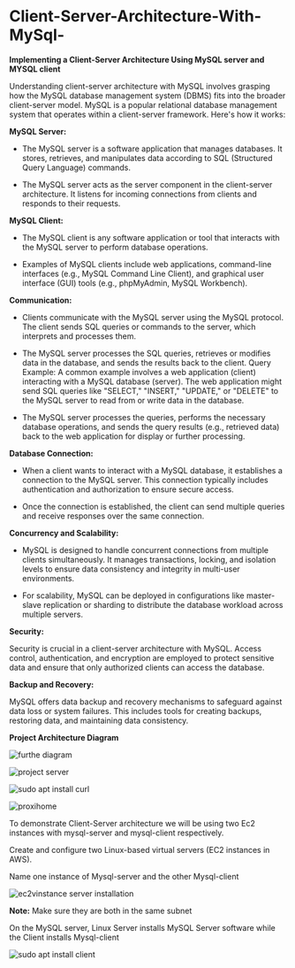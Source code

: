 # Client-Server-Architecture-With-MySql-

**Implementing a Client-Server Architecture Using MySQL server and MYSQL client**

Understanding client-server architecture with MySQL involves grasping how the MySQL database management system (DBMS) fits into the broader client-server model. MySQL is a popular relational database management system that operates within a client-server framework. Here's how it works:

**MySQL Server:**

* The MySQL server is a software application that manages databases. It stores, retrieves, and manipulates data according to SQL (Structured Query Language) commands.
  
* The MySQL server acts as the server component in the client-server architecture. It listens for incoming connections from clients and responds to their requests.

**MySQL Client:**

* The MySQL client is any software application or tool that interacts with the MySQL server to perform database operations.

* Examples of MySQL clients include web applications, command-line interfaces (e.g., MySQL Command Line Client), and graphical user interface (GUI) tools (e.g., phpMyAdmin, MySQL 
  Workbench).

**Communication:**

* Clients communicate with the MySQL server using the MySQL protocol. The client sends SQL queries or commands to the server, which interprets and processes them.

* The MySQL server processes the SQL queries, retrieves or modifies data in the database, and sends the results back to the client.
  Query Example: A common example involves a web application (client) interacting with a MySQL database (server). The web application might send SQL queries like "SELECT," "INSERT," 
  "UPDATE," or "DELETE" to the MySQL server to read from or write data in the database.

* The MySQL server processes the queries, performs the necessary database operations, and sends the query results (e.g., retrieved data) back to the web application for display or 
  further processing.

**Database Connection:**

* When a client wants to interact with a MySQL database, it establishes a connection to the MySQL server. This connection typically includes authentication and authorization to ensure 
  secure access.
  
* Once the connection is established, the client can send multiple queries and receive responses over the same connection.

**Concurrency and Scalability:**

* MySQL is designed to handle concurrent connections from multiple clients simultaneously. It manages transactions, locking, and isolation levels to ensure data consistency and integrity in multi-user environments.

* For scalability, MySQL can be deployed in configurations like master-slave replication or sharding to distribute the database workload across multiple servers.

**Security:**

Security is crucial in a client-server architecture with MySQL. Access control, authentication, and encryption are employed to protect sensitive data and ensure that only authorized clients can access the database.

**Backup and Recovery:**

MySQL offers data backup and recovery mechanisms to safeguard against data loss or system failures. This includes tools for creating backups, restoring data, and maintaining data consistency.

**Project Architecture Diagram**

![furthe diagram](https://github.com/Ukdav/Client-Server-Architecture-With-MySql-/assets/139593350/cdb682b9-1317-49b3-a740-32b658054e01)

![project server](https://github.com/Ukdav/Client-Server-Architecture-With-MySql-/assets/139593350/dbf6f0b4-a0be-49e6-b2a1-532927815a31)

![sudo apt install curl](https://github.com/Ukdav/Client-Server-Architecture-With-MySql-/assets/139593350/dc2a8e88-f323-4084-8691-b69523063558)

![proxihome](https://github.com/Ukdav/Client-Server-Architecture-With-MySql-/assets/139593350/39eb232d-6375-4849-a029-344639f01400)

To demonstrate Client-Server architecture we will be using two Ec2 instances with mysql-server and mysql-client respectively.

Create and configure two Linux-based virtual servers (EC2 instances in AWS).

Name one instance of Mysql-server and the other Mysql-client

![ec2vinstance server installation](https://github.com/Ukdav/Client-Server-Architecture-With-MySql-/assets/139593350/e0c59a61-c569-4146-a226-090707eba8d5)

**Note:** Make sure they are both in the same subnet

On the MySQL server, Linux Server installs MySQL Server software while the Client installs Mysql-client

![sudo apt install client](https://github.com/Ukdav/Client-Server-Architecture-With-MySql-/assets/139593350/5d1feda6-c4c4-40fb-9d67-6cd6e21f2bf4)








